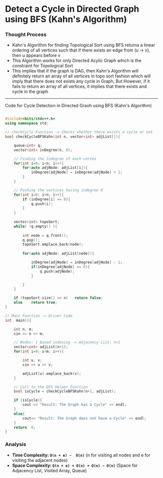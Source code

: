 # Detect a Cycle in Directed Graph using BFS (Kahn's Algorithm)

### Thought Process

- Kahn's Algorithm for finding Topological Sort using BFS returns a linear ordering of all vertices such that if there exists an edge from (u -> v), then u appears before v
- This Algorithm works for only Directed Acylic Graph which is the constraint for Topological Sort
- This implies that if the graph is DAG, then Kahn's Algorithm will definitely return an array of all vertices in topo sort fashion which will imply that there does not exists any cycle in Graph, But However, if it fails to return an array of all vertices, it implies that there exists and cycle in the graph

---

Code for Cycle Detection in Directed Graoh using BFS (Kahn's Algorithm)

``` cpp

#include<bits/stdc++.h>
using namespace std;

// checkCycle Function -> Checks whether there exists a cycle or not
bool checkCycleBFSKahn(int n, vector<int> adjList[]){

    queue<int> q;
    vector<int> inDegree(n, 0);

    // Finding the Indegree of each vertex
    for(int i=0; i<n; i++){
        for(auto adjNode: adjList[i]){
            inDegree[adjNode] = inDegree[adjNode] + 1;
        }
    }

    // Pushing the vertices having indegree 0
    for(int i=0; i<n; i++){
        if (inDegree[i] == 0){
            q.push(i);
        }
    }
    
    vector<int> topoSort;
    while( !q.empty() ){
        
        int node = q.front();
        q.pop();
        topoSort.emplace_back(node);
    
        for(auto adjNode: adjList[node]){

            inDegree[adjNode] = inDegree[adjNode] - 1;
            if(inDegree[adjNode] == 0){
                q.push(adjNode);
            }

        }
    }

    if (topoSort.size() == n)   return false;
    else    return true;
}

// Main Function -> Driver Code
int  main(){

    int n, m;
    cin >> n >> m;

    // Nodes: 1 based indexing -> Adjacency List: n+1
    vector<int> adjList[n+1];
    for(int i=0; i<m; i++){

        int u, v;
        cin >> u >> v;

        adjList[u].emplace_back(v);
    }

    // Call to the DFS Helper Function
    bool isCycle = checkCycleBFSKahn(n+1, adjList);

    if (isCycle){
        cout << "Result: The Graph has a Cycle" << endl;    
    }
    else{
        cout<< "Result: The Graph does not have a Cycle" << endl;
    }
    return  0;
}

```

### Analysis

- **Time Complexity: `O(n + e) ~  O(n)`**   (n for visiting all nodes and e for visiting the adjacent nodes)
- **Space Complexity: `O(n + e) + O(n) + O(n) ~ O(n)`**    (Space for Adjacency List, Visited Array, Queue)
